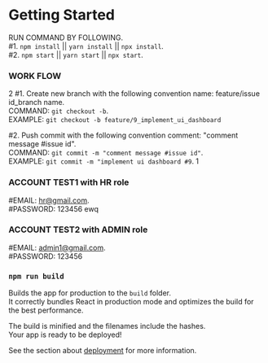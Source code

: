 # Getting Started

RUN COMMAND BY FOLLOWING.\
#1. `npm install` || `yarn install` || `npx install`.\
#2. `npm start` || `yarn start` || `npx start`.

### WORK FLOW
2
#1. Create new branch with the following convention name: feature/issue id_branch name.\
COMMAND: `git checkout -b`.\
EXAMPLE: `git checkout -b feature/9_implement_ui_dashboard`

#2. Push commit with the following convention comment: "comment message #issue id".\
COMMAND: `git commit -m "comment message #issue id"`.\
EXAMPLE: `git commit -m "implement ui dashboard #9`.
1
### ACCOUNT TEST1 with HR role

#EMAIL: hr@gmail.com.\
#PASSWORD: 123456
ewq
### ACCOUNT TEST2 with ADMIN role
#EMAIL: admin1@gmail.com.\
#PASSWORD: 123456

### `npm run build`


Builds the app for production to the `build` folder.\
It correctly bundles React in production mode and optimizes the build for the best performance.


The build is minified and the filenames include the hashes.\
Your app is ready to be deployed!

See the section about [deployment](https://facebook.github.io/create-react-app/docs/deployment) for more information.
